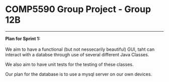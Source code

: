 # COMP5590 Group Project - Group 12B

---

**Plan for Sprint 1:**\
\
We aim to have a functional (but not nessecarily beautiful) GUI, taht can interact with a databse through use of several different Java Classes.

We also aim  to have unit tests for the testing of these classes.

Our plan for the database is to use a mysql server on our own devices.
